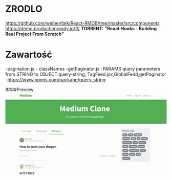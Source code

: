 
# ZRODLO 
https://github.com/weibenfalk/React-RMDB/tree/master/src/components
https://demo.productionready.io/#/
**TORRENT: "React Hooks - Building Real Project From Scratch"**


# Zawartość
 -pagination.js - classNames
-getPaginator.js
-PARAMS query parameters from STRING to OBJECT:query-string, TagFeed.jsx,GlobalFedd,getPaginator
-https://www.npmjs.com/package/query-string


####Preview
![sass-js-coding-test screenshot](https://github.com/andrzejbajuk79/react-conduit-hooks/blob/master/2020-05-18_09h25_48.png?raw=true)
